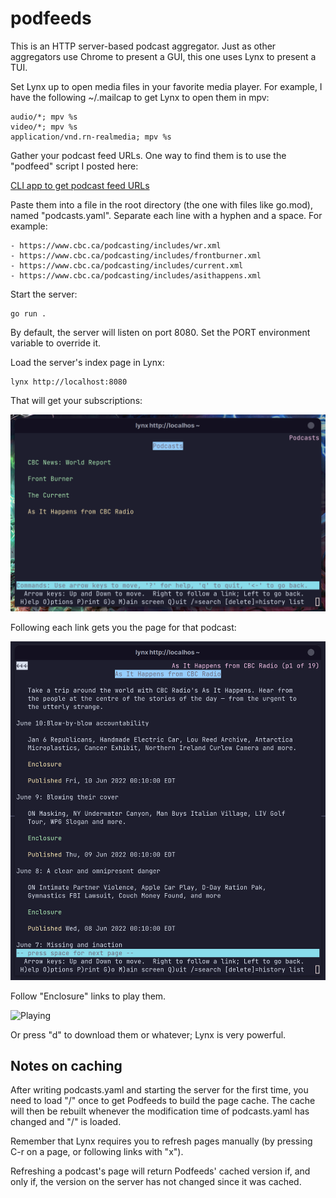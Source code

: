 # podfeeds

This is an HTTP server-based podcast aggregator. Just as other aggregators use Chrome to present a GUI, this one uses Lynx
to present a TUI.

Set Lynx up to open media files in your favorite media player. For example, I have the following ~/.mailcap to get Lynx to
open them in mpv:

    audio/*; mpv %s
    video/*; mpv %s
    application/vnd.rn-realmedia; mpv %s

Gather your podcast feed URLs. One way to find them is to
use the "podfeed" script I posted here:

[CLI app to get podcast feed URLs
](https://www.linuxquestions.org/questions/linuxquestions-org-member-success-stories-23/cli-app-to-get-podcast-feed-urls-4175656322/)

Paste them into a file in the root directory (the one with files like go.mod), named "podcasts.yaml". Separate each line with a
hyphen and a space. For example:

    - https://www.cbc.ca/podcasting/includes/wr.xml
    - https://www.cbc.ca/podcasting/includes/frontburner.xml
    - https://www.cbc.ca/podcasting/includes/current.xml
    - https://www.cbc.ca/podcasting/includes/asithappens.xml


Start the server:

    go run .

By default, the server will listen on port 8080. Set the PORT environment variable to override it.

Load the server's index page in Lynx:

    lynx http://localhost:8080

That will get your subscriptions:

![Subscriptions](images/subscriptions.png)

Following each link gets you the page for that podcast:

![As It Happens](images/as_it_happens.png)

Follow "Enclosure" links to play them.

![Playing](images/playing.png)

Or press "d" to download them or whatever; Lynx is very powerful.

## Notes on caching

After writing podcasts.yaml and starting the server for the first time, you need to load "/" once to get
Podfeeds to build the page cache. The cache will then be rebuilt whenever the modification
time of podcasts.yaml has changed and "/" is loaded.

Remember that Lynx requires you to refresh pages manually (by pressing C-r on a page, or following links with "x").

Refreshing a podcast's page will return Podfeeds' cached version if, and only if, the version on the server has not changed since it was cached.